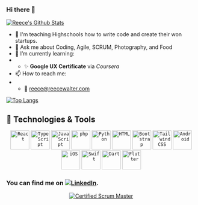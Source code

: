 ### Hi there 👋

[![Reece's Github Stats](https://github-readme-stats.vercel.app/api?username=thereeceshow&show_icons=true&theme=transparent)](https://github.com/thereeceshow/github-readme-stats) 

<!--
**thereeceshow/thereeceshow** is a ✨ _special_ ✨ repository because its `README.md` (this file) appears on your GitHub profile.

Here are some ideas to get you started:

- 🔭 I’m currently working on ...
- 🌱 I’m currently learning ...
- 👯 I’m looking to collaborate on ...
- 🤔 I’m looking for help with ...
- 💬 Ask me about ...
- 📫 How to reach me: ...
- ⚡ Fun fact: ...
-->

- 📓 I'm teaching Highschools how to write code and create their won startups.
- 💬 Ask me about Coding, Agile, SCRUM, Photography, and Food
- 🌱 I’m currently learning:
- - ✨ **Google UX Certificate** via _Coursera_
- 📫 How to reach me: 
- - 📧 reece@reecewalter.com

[![Top Langs](https://github-readme-stats.vercel.app/api/top-langs/?username=thereeceshow&show_icons=true&theme=transparent)](https://github.com/thereeceshow/github-readme-stats)

## 🔧 Technologies & Tools

<div align="center">
	<code><img width="50" src="https://user-images.githubusercontent.com/25181517/183897015-94a058a6-b86e-4e42-a37f-bf92061753e5.png" alt="React" title="React"/></code>
	<code><img width="50" src="https://user-images.githubusercontent.com/25181517/183890598-19a0ac2d-e88a-4005-a8df-1ee36782fde1.png" alt="TypeScript" title="TypeScript"/></code>
	<code><img width="50" src="https://user-images.githubusercontent.com/25181517/117447155-6a868a00-af3d-11eb-9cfe-245df15c9f3f.png" alt="JavaScript" title="JavaScript"/></code>
	<code><img width="50" src="https://user-images.githubusercontent.com/25181517/183570228-6a040b9f-3ddf-47a2-a201-743121dac664.png" alt="php" title="php"/></code>
	<code><img width="50" src="https://user-images.githubusercontent.com/25181517/183423507-c056a6f9-1ba8-4312-a350-19bcbc5a8697.png" alt="Python" title="Python"/></code>
	<code><img width="50" src="https://user-images.githubusercontent.com/25181517/192158954-f88b5814-d510-4564-b285-dff7d6400dad.png" alt="HTML" title="HTML"/></code>
	<code><img width="50" src="https://user-images.githubusercontent.com/25181517/183898054-b3d693d4-dafb-4808-a509-bab54cf5de34.png" alt="Bootstrap" title="Bootstrap"/></code>
	<code><img width="50" src="https://user-images.githubusercontent.com/25181517/202896760-337261ed-ee92-4979-84c4-d4b829c7355d.png" alt="Tailwind CSS" title="Tailwind CSS"/></code>
	<code><img width="50" src="https://user-images.githubusercontent.com/25181517/117269608-b7dcfb80-ae58-11eb-8e66-6cc8753553f0.png" alt="Android" title="Android"/></code>
	<code><img width="50" src="https://user-images.githubusercontent.com/25181517/121406611-a8246b80-c95e-11eb-9b11-b771486377f6.png" alt="iOS" title="iOS"/></code>
	<code><img width="50" src="https://user-images.githubusercontent.com/25181517/121406389-6267a300-c95e-11eb-8d67-f1e22afe8aea.png" alt="Swift" title="Swift"/></code>
	<code><img width="50" src="https://user-images.githubusercontent.com/25181517/186150304-1568ffdf-4c62-4bdc-9cf1-8d8efcea7c5b.png" alt="Dart" title="Dart"/></code>
	<code><img width="50" src="https://user-images.githubusercontent.com/25181517/186150365-da1eccce-6201-487c-8649-45e9e99435fd.png" alt="Flutter" title="Flutter"/></code>
</div>
<!--
#### Front End
![](https://img.shields.io/static/v1?message=React&style=for-the-badge&&logo=react&color=009FDA&label=%20&labelColor=5c5c5c)
![](https://img.shields.io/static/v1?message=JavaScript&style=for-the-badge&&logo=javascript&color=009FDA&label=%20&labelColor=5c5c5c)
![](https://img.shields.io/static/v1?message=HTML+5&style=for-the-badge&&logo=html5&color=009FDA&label=%20&labelColor=5c5c5c)
![](https://img.shields.io/static/v1?message=CSS+3&style=for-the-badge&&logo=CSS3&color=009FDA&label=%20&labelColor=5c5c5c)
![](https://img.shields.io/static/v1?message=Bootstrap&style=for-the-badge&&logo=bootstrap&color=009FDA&label=%20&labelColor=5c5c5c)
![](https://img.shields.io/static/v1?message=Sass&style=for-the-badge&&logo=sass&color=009FDA&label=%20&labelColor=5c5c5c)

#### Back End
![](https://img.shields.io/static/v1?message=PHP&style=for-the-badge&&logo=php&color=009FDA&label=%20&labelColor=5c5c5c)
![](https://img.shields.io/static/v1?message=Laravel&style=for-the-badge&&logo=laravel&color=009FDA&label=%20&labelColor=5c5c5c)
![](https://img.shields.io/static/v1?message=Python&style=for-the-badge&&logo=python&color=009FDA&label=%20&labelColor=5c5c5c)
![](https://img.shields.io/static/v1?message=Django&style=for-the-badge&&logo=django&color=009FDA&label=%20&labelColor=5c5c5c)
![](https://img.shields.io/static/v1?message=Node&style=for-the-badge&&logo=nodedotjs&color=009FDA&label=%20&labelColor=5c5c5c)
![](https://img.shields.io/static/v1?message=Next.js&style=for-the-badge&&logo=nextdotjs&color=009FDA&label=%20&labelColor=5c5c5c)
![](https://img.shields.io/static/v1?message=Wordpress&style=for-the-badge&&logo=wordpress&color=009FDA&label=%20&labelColor=5c5c5c)

#### Mobile
![](https://img.shields.io/static/v1?message=Xcode&style=for-the-badge&&logo=xcode&color=009FDA&label=%20&labelColor=5c5c5c)
![](https://img.shields.io/static/v1?message=Swift+5&style=for-the-badge&&logo=swift&color=009FDA&label=%20&labelColor=5c5c5c)

#### Tools
![](https://img.shields.io/static/v1?message=Bash&style=for-the-badge&&logo=gnu-bash&color=009FDA&label=%20&labelColor=5c5c5c)
![](https://img.shields.io/static/v1?message=Firebase&style=for-the-badge&&logo=firebase&color=009FDA&label=%20&labelColor=5c5c5c)
![](https://img.shields.io/static/v1?message=Digital+Ocean&style=for-the-badge&&logo=digitalocean&color=009FDA&label=%20&labelColor=5c5c5c)
![](https://img.shields.io/static/v1?message=Git&style=for-the-badge&&logo=git&logoColor=white&color=009FDA&label=%20&labelColor=5c5c5c)
![](https://img.shields.io/static/v1?message=Github&style=for-the-badge&&logo=github&logoColor=white&color=009FDA&label=%20&labelColor=5c5c5c)

#### Certifications
![](https://img.shields.io/static/v1?message=CSM®&style=for-the-badge&&logo=scrumalliance&logoColor=white&color=009FDA&label=%20&labelColor=5c5c5c)
-->

<!-- ![Reece's Codewars Banner](https://www.codewars.com/users/thereeceshow/badges/small) -->

<!-- Actual text -->


### You can find me on [![LinkedIn][1]][2].

<div align="center">

[![Certified Scrum Master][3]][4]

</div>

<!-- Icons -->

[1]: https://raw.githubusercontent.com/MartinHeinz/MartinHeinz/master/linkedin-3-16.png (LinkedIn icon without padding)

[3]: https://bcert.me/bc/html/img/badges/generated/badge-7227.png

<!-- Links -->

[2]: https://www.linkedin.com/in/reecewalter/

[4]: https://bcert.me/suchyubxy


<!--

Former Badges:

![](https://img.shields.io/badge/%20-CSM&#174;-informational?style=plastic&logo=scrumalliance&logoColor=white&color=009FDA)
![](https://img.shields.io/badge/%20-MacOS-informational?style=plastic&logo=macos&logoColor=white&color=009FDA)
![](https://img.shields.io/badge/%20-HTML_5-informational?style=plastic&logo=html5&logoColor=white&color=009FDA)
![](https://img.shields.io/badge/%20-CSS_3-informational?style=plastic&logo=sass&logoColor=white&color=009FDA)
![](https://img.shields.io/badge/%20-Sass-informational?style=plastic&logo=css3&logoColor=white&color=009FDA)
![](https://img.shields.io/badge/%20-Bootstrap-informational?style=plastic&logo=bootstrap&logoColor=white&color=009FDA)
![](https://img.shields.io/badge/%20-JavaScript-informational?style=plastic&logo=javascript&logoColor=white&color=009FDA)
![](https://img.shields.io/badge/%20-React-informational?style=plastic&logo=react&logoColor=white&color=009FDA)
![](https://img.shields.io/badge/%20-PHP-informational?style=plastic&logo=php&logoColor=white&color=009FDA)
![](https://img.shields.io/badge/%20-Laravel-informational?style=plastic&logo=laravel&logoColor=white&color=009FDA)
![](https://img.shields.io/badge/%20-CSS_3-informational?style=plastic&logo=css3&logoColor=white&color=009FDA)
![](https://img.shields.io/badge/%20-Python-informational?style=plastic&logo=python&logoColor=white&color=009FDA)
![](https://img.shields.io/badge/%20-Django-informational?style=plastic&logo=django&logoColor=white&color=009FDA)
![](https://img.shields.io/badge/%20-Swift_5-informational?style=plastic&logo=swift&logoColor=white&color=009FDA)
![](https://img.shields.io/badge/%20-Bash-informational?style=plastic&logo=gnu-bash&logoColor=white&color=009FDA)
![](https://img.shields.io/badge/%20-Firebase-informational?style=plastic&logo=firebase&logoColor=white&color=009FDA)
![](https://img.shields.io/badge/%20-Digital_Ocean-informational?style=plastic&logo=digitalocean&logoColor=white&color=009FDA)
![](https://img.shields.io/badge/%20-Git-informational?style=plastic&logo=git&logoColor=white&color=009FDA)
![](https://img.shields.io/badge/%20-Github-informational?style=plastic&logo=github&logoColor=white&color=009FDA)
![](https://img.shields.io/badge/%20-Codewars-informational?style=plastic&logo=codewars&logoColor=white&color=009FDA)
![](https://img.shields.io/static/v1?message=React&logo=react&style=plastic&labelColor=5c5c5c&color=1182c3&logoColor=white&label=%20)
![](https://img.shields.io/static/v1?message=Codewars&style=plastic&logo=codewars&logoColor=white&color=009FDA&label=%20&labelColor=5c5c5c)
![](https://img.shields.io/static/v1?message=React&logo=react&style=plastic&labelColor=5c5c5c&color=1182c3&logoColor=white&label=%20)

-->

